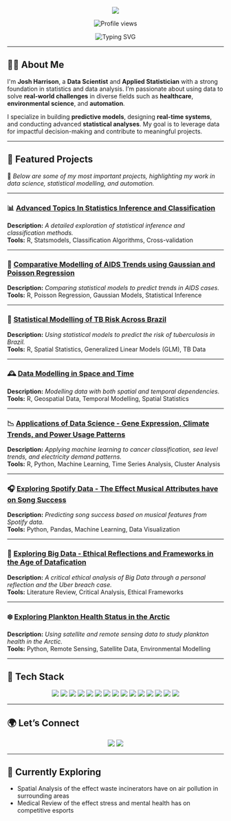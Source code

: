 <p align="center">
  <img src="https://capsule-render.vercel.app/api?type=waving&color=gradient&height=200&section=header&text=Hi,%20I'm%20Josh%20Harrison&fontSize=40&fontColor=ffffff&animation=fadeIn" />
</p>

<p align="center">
  <img src="https://komarev.com/ghpvc/?username=JoshHarrison&label=Profile%20views&color=0e75b6&style=flat&fontSize=14" alt="Profile views" />
</p>

<p align="center">
  <img src="https://readme-typing-svg.demolab.com?font=JetBrains+Mono&size=14&duration=4000&pause=1000&center=true&vCenter=true&width=500&lines=Data+Scientist+%7C+Applied+Statistics;Building+Predictive+Models+%7C+Real-Time+Systems;Exploring+Real-World+Data+%7C+Data+Science+and+Automation;Let's+Create+Something+Innovative!" alt="Typing SVG" />
</p>

---

## 👨‍💻 About Me

I'm **Josh Harrison**, a **Data Scientist** and **Applied Statistician** with a strong foundation in statistics and data analysis. I’m passionate about using data to solve **real-world challenges** in diverse fields such as **healthcare**, **environmental science**, and **automation**.

I specialize in building **predictive models**, designing **real-time systems**, and conducting advanced **statistical analyses**. My goal is to leverage data for impactful decision-making and contribute to meaningful projects.

---

## 🚀 Featured Projects

📌 *Below are some of my most important projects, highlighting my work in data science, statistical modelling, and automation.*

---

### 📊 [Advanced Topics In Statistics Inference and Classification](https://github.com/JoshH7042/university-projects/blob/main/Advanced%20Topics%20In%20Statistics%20Inference%20and%20Classification/FINAL%20REPORT.pdf)  
**Description:** *A detailed exploration of statistical inference and classification methods.*  
**Tools:** R, Statsmodels, Classification Algorithms, Cross-validation

---

### 🦠 [Comparative Modelling of AIDS Trends using Gaussian and Poisson Regression](https://github.com/JoshH7042/university-projects/blob/main/Comparative%20Modelling%20of%20AIDS%20Trends%20using%20Gaussian%20and%20Poisson%20Regression/Statistical-Modelling_Individual-Assessment.pdf)  
**Description:** *Comparing statistical models to predict trends in AIDS cases.*  
**Tools:** R, Poisson Regression, Gaussian Models, Statistical Inference

---

### 🧪 [Statistical Modelling of TB Risk Across Brazil](https://github.com/JoshHarrison/university-projects/tree/main/Statistical-Modelling-of-TB-Risk-Across-Brazil)  
**Description:** *Using statistical models to predict the risk of tuberculosis in Brazil.*  
**Tools:** R, Spatial Statistics, Generalized Linear Models (GLM), TB Data

---

### 🕰️ [Data Modelling in Space and Time](https://github.com/JoshH7042/university-projects/blob/main/Data%20Modelling%20in%20Space%20and%20Time/Data-Science-and-Statistical-Modelling-in-Space-and-Time---Coursework.pdf)  
**Description:** *Modelling data with both spatial and temporal dependencies.*  
**Tools:** R, Geospatial Data, Temporal Modelling, Spatial Statistics

---

### 📉 [Applications of Data Science - Gene Expression, Climate Trends, and Power Usage Patterns](https://github.com/JoshHarrison/university-projects/tree/main/Applications-of-Data-Science)  
**Description:** *Applying machine learning to cancer classification, sea level trends, and electricity demand patterns.*  
**Tools:** R, Python, Machine Learning, Time Series Analysis, Cluster Analysis

---

### 🎧 [Exploring Spotify Data - The Effect Musical Attributes have on Song Success](https://github.com/JoshH7042/university-projects/blob/main/Exploring%20Spotify%20Data%20and%20Musical%20Attributes%20on%20Song%20Success/FINAL%20PROJECT%20PDF.pdf) 
**Description:** *Predicting song success based on musical features from Spotify data.*  
**Tools:** Python, Pandas, Machine Learning, Data Visualization

---

### 🔐 [Exploring Big Data - Ethical Reflections and Frameworks in the Age of Datafication](https://github.com/JoshHarrison/university-projects/tree/main/Exploring-Big-Data---Ethical-Reflections)  
**Description:** *A critical ethical analysis of Big Data through a personal reflection and the Uber breach case.*  
**Tools:** Literature Review, Critical Analysis, Ethical Frameworks

---

### ❄️ [Exploring Plankton Health Status in the Arctic](https://github.com/JoshHarrison/university-projects/tree/main/Exploring-Plankton-Health-Status-in-the-Arctic)  
**Description:** *Using satellite and remote sensing data to study plankton health in the Arctic.*  
**Tools:** Python, Remote Sensing, Satellite Data, Environmental Modelling

---

## 🧰 Tech Stack

<p align="center">
  <!-- Languages & Environments -->
  <img src="https://img.shields.io/badge/Python-3776AB?style=for-the-badge&logo=python&logoColor=white"/>
  <img src="https://img.shields.io/badge/R-276DC3?style=for-the-badge&logo=r&logoColor=white"/>
  <img src="https://img.shields.io/badge/SQL-336791?style=for-the-badge&logo=mysql&logoColor=white"/>
  
  <!-- Tools & IDEs -->
  <img src="https://img.shields.io/badge/Jupyter-F37626?style=for-the-badge&logo=jupyter&logoColor=white"/>
  <img src="https://img.shields.io/badge/Rstudio-75AADB?style=for-the-badge&logo=rstudio&logoColor=white"/>
  <img src="https://img.shields.io/badge/PowerBI-F2C811?style=for-the-badge&logo=powerbi&logoColor=black"/>
  <img src="https://img.shields.io/badge/Quarto-8DD6F9?style=for-the-badge&logo=quarto&logoColor=white"/>
  <img src="https://img.shields.io/badge/Markdown-000000?style=for-the-badge&logo=markdown&logoColor=white"/>

  <!-- Python Libraries -->
  <img src="https://img.shields.io/badge/Pandas-150458?style=for-the-badge&logo=pandas&logoColor=white"/>
  <img src="https://img.shields.io/badge/Numpy-013243?style=for-the-badge&logo=numpy&logoColor=white"/>
  <img src="https://img.shields.io/badge/Scikit--Learn-F7931E?style=for-the-badge&logo=scikitlearn&logoColor=white"/>
  <img src="https://img.shields.io/badge/Matplotlib-11557C?style=for-the-badge&logo=python&logoColor=white"/>
  <img src="https://img.shields.io/badge/Seaborn-3776AB?style=for-the-badge&logo=python&logoColor=white"/>
  <img src="https://img.shields.io/badge/Plotly-3F4F75?style=for-the-badge&logo=plotly&logoColor=white"/>

  <!-- Data Sourcing -->
  <img src="https://img.shields.io/badge/Kaggle-20BEFF?style=for-the-badge&logo=kaggle&logoColor=white"/>
</p>

---

## 🌍 Let’s Connect

<p align="center">
  <a href="mailto:joshh7042@gmail.com"><img src="https://img.shields.io/badge/Email-D14836?style=for-the-badge&logo=gmail&logoColor=white"/></a>
  <a href="https://www.linkedin.com/in/josh-harrison/" target="_blank"><img src="https://img.shields.io/badge/LinkedIn-0A66C2?style=for-the-badge&logo=linkedin&logoColor=white"/></a>
</p>

---

## 🧠 Currently Exploring

- Spatial Analysis of the effect waste incinerators have on air pollution in surrounding areas
- Medical Review of the effect stress and mental health has on competitive esports
